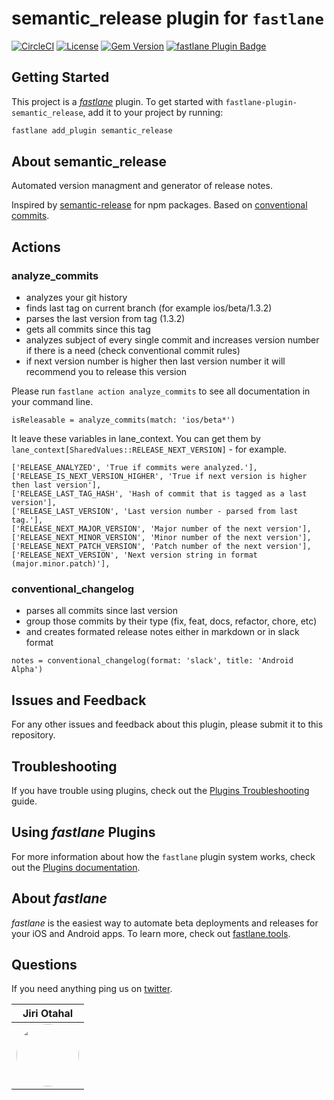# semantic_release plugin for `fastlane`

[![CircleCI](https://circleci.com/gh/xotahal/fastlane-plugin-semantic_release.svg?style=svg)](https://circleci.com/gh/xotahal/fastlane-plugin-semantic_release) [![License](https://img.shields.io/github/license/SiarheiFedartsou/fastlane-plugin-versioning.svg)](https://github.com/SiarheiFedartsou/fastlane-plugin-versioning/blob/master/LICENSE) [![Gem Version](https://badge.fury.io/rb/fastlane-plugin-semantic_release.svg)](https://badge.fury.io/rb/fastlane-plugin-semantic_release) [![fastlane Plugin Badge](https://rawcdn.githack.com/fastlane/fastlane/master/fastlane/assets/plugin-badge.svg)](https://rubygems.org/gems/fastlane-plugin-versioning)

## Getting Started

This project is a [_fastlane_](https://github.com/fastlane/fastlane) plugin. To get started with `fastlane-plugin-semantic_release`, add it to your project by running:

```bash
fastlane add_plugin semantic_release
```

## About semantic_release

Automated version managment and generator of release notes.

Inspired by [semantic-release](https://github.com/semantic-release/semantic-release) for npm packages. Based on [conventional commits](https://www.conventionalcommits.org/).



## Actions

### analyze_commits
- analyzes your git history
- finds last tag on current branch (for example ios/beta/1.3.2)
- parses the last version from tag (1.3.2)
- gets all commits since this tag
- analyzes subject of every single commit and increases version number if there is a need (check conventional commit rules)
- if next version number is higher then last version number it will recommend you to release this version

Please run `fastlane action analyze_commits` to see all documentation in your command line.
```
isReleasable = analyze_commits(match: 'ios/beta*')
```
It leave these variables in lane_context. You can get them by `lane_context[SharedValues::RELEASE_NEXT_VERSION]` - for example.
```
['RELEASE_ANALYZED', 'True if commits were analyzed.'],
['RELEASE_IS_NEXT_VERSION_HIGHER', 'True if next version is higher then last version'],
['RELEASE_LAST_TAG_HASH', 'Hash of commit that is tagged as a last version'],
['RELEASE_LAST_VERSION', 'Last version number - parsed from last tag.'],
['RELEASE_NEXT_MAJOR_VERSION', 'Major number of the next version'],
['RELEASE_NEXT_MINOR_VERSION', 'Minor number of the next version'],
['RELEASE_NEXT_PATCH_VERSION', 'Patch number of the next version'],
['RELEASE_NEXT_VERSION', 'Next version string in format (major.minor.patch)'],
```
### conventional_changelog
- parses all commits since last version
- group those commits by their type (fix, feat, docs, refactor, chore, etc)
- and creates formated release notes either in markdown or in slack format

```
notes = conventional_changelog(format: 'slack', title: 'Android Alpha')
```

## Issues and Feedback

For any other issues and feedback about this plugin, please submit it to this repository.

## Troubleshooting

If you have trouble using plugins, check out the [Plugins Troubleshooting](https://docs.fastlane.tools/plugins/plugins-troubleshooting/) guide.

## Using _fastlane_ Plugins

For more information about how the `fastlane` plugin system works, check out the [Plugins documentation](https://docs.fastlane.tools/plugins/create-plugin/).

## About _fastlane_

_fastlane_ is the easiest way to automate beta deployments and releases for your iOS and Android apps. To learn more, check out [fastlane.tools](https://fastlane.tools).

## Questions

If you need anything ping us on [twitter](http://bit.ly/t-xotahal).

| Jiri Otahal                                                                                                                                |
| ------------------------------------------------------------------------------------------------------------------------------------------ |
| [<img src="https://avatars3.githubusercontent.com/u/3531955?v=4" width="100px;" style="border-radius:50px"/>](http://bit.ly/t-xotahal) |
